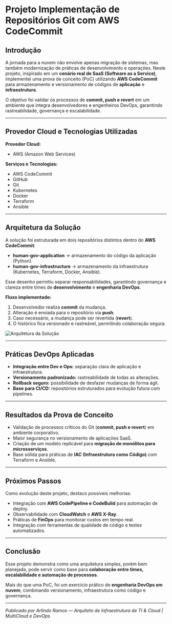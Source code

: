 # Projeto Implementação de Repositórios Git com AWS CodeCommit

## Introdução  
A jornada para a nuvem não envolve apenas migração de sistemas, mas também modernização de práticas de desenvolvimento e operações. Neste projeto, inspirado em um **cenário real de SaaS (Software as a Service)**, implementei uma prova de conceito (PoC) utilizando **AWS CodeCommit** para armazenamento e versionamento de códigos de **aplicação** e **infraestrutura**.  

O objetivo foi validar os processos de **commit, push e revert** em um ambiente que integra desenvolvedores e engenheiros DevOps, garantindo rastreabilidade, governança e escalabilidade.  

---

## Provedor Cloud e Tecnologias Utilizadas  

**Provedor Cloud:**  
- AWS (Amazon Web Services)  

**Serviços e Tecnologias:**  
- AWS CodeCommit  
- GitHub  
- Git  
- Kubernetes  
- Docker  
- Terraform  
- Ansible  

---

## Arquitetura da Solução  

A solução foi estruturada em dois repositórios distintos dentro do **AWS CodeCommit**:  
- **human-gov-application** → armazenamento do código da aplicação (Python).  
- **human-gov-infrastructure** → armazenamento da infraestrutura (Kubernetes, Terraform, Docker, Ansible).  

Esse desenho permitiu separar responsabilidades, garantindo governança e clareza entre times de **desenvolvimento** e **engenharia DevOps**.  

**Fluxo implementado:**  
1. Desenvolvedor realiza **commit** da mudança.  
2. Alteração é enviada para o repositório via **push**.  
3. Caso necessário, a mudança pode ser revertida (**revert**).  
4. O histórico fica versionado e rastreável, permitindo colaboração segura.  

![Arquitetura da Solução](<coloque_aqui_o_link_da_imagem>)  

---

## Práticas DevOps Aplicadas  

- **Integração entre Dev e Ops:** separação clara de aplicação e infraestrutura.  
- **Versionamento padronizado:** rastreabilidade de todas as alterações.  
- **Rollback seguro:** possibilidade de desfazer mudanças de forma ágil.  
- **Base para CI/CD:** repositórios estruturados para evolução futura com pipelines.  

---

## Resultados da Prova de Conceito  

- Validação de processos críticos do Git (**commit, push e revert**) em ambiente corporativo.  
- Maior segurança no versionamento de aplicações SaaS.  
- Criação de um modelo replicável para **migração de monólitos para microsserviços**.  
- Base sólida para práticas de **IAC (Infraestrutura como Código)** com Terraform e Ansible.  

---

## Próximos Passos  

Como evolução deste projeto, destaco possíveis melhorias:  
- Integração com **AWS CodePipeline e CodeBuild** para automação de deploy.  
- Observabilidade com **CloudWatch** e **AWS X-Ray**.  
- Práticas de **FinOps** para monitorar custos em tempo real.  
- Integração com ferramentas de qualidade de código e testes automatizados.  

---

## Conclusão  

Esse projeto demonstra como uma arquitetura simples, porém bem planejada, pode servir como base para **colaboração entre times, escalabilidade e automação de processos**.  

Mais do que uma PoC, foi um exercício prático de **engenharia DevOps em nuvem**, combinando versionamento, infraestrutura como código e governança.  

---

*Publicado por Arlindo Ramos — Arquiteto de Infraestrutura de TI & Cloud | MultiCloud e DevOps*  
